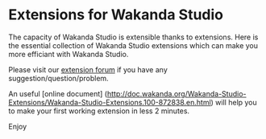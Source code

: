 # Extensions for Wakanda Studio

The capacity of Wakanda Studio is extensible thanks to extensions. Here is the essential collection of Wakanda Studio extensions which can make you more efficiant with Wakanda Studio.


Please visit our [extension forum](http://forum.wakanda.org/forumdisplay.php?27-Studio-Extensions) if you have any suggestion/question/problem.

An useful [online document] (http://doc.wakanda.org/Wakanda-Studio-Extensions/Wakanda-Studio-Extensions.100-872838.en.html) will help you to make your first working extension in less 2 minutes.

Enjoy
